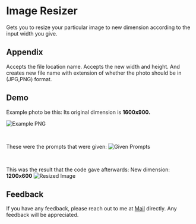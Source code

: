 
# Image Resizer

Gets you to resize your particular image to new dimension according to the input width you give.



## Appendix

Accepts the file location name. Accepts the new width and height. And creates new file name with extension of whether the photo should be in (JPG,PNG) format.


## Demo

Example photo be this: Its original dimension is **1600x900.**

![Example PNG](https://github.com/user-attachments/assets/93ecee49-ab45-43ab-818d-909ee81c7bee)

<br>

These were the prompts that were given:
![Given Prompts](https://github.com/user-attachments/assets/0c242db6-5e21-4962-8c0d-4f6109d508be)

<br>

This was the result that the code gave afterwards:
New dimension: **1200x600**
![Resized Image](https://github.com/user-attachments/assets/582f6eab-a0e7-442a-80be-884daf97cdf4)





## Feedback

If you have any feedback, please reach out to me at [Mail](mailto:crnemo07@gmail.com) directly. Any feedback will be appreciated.
